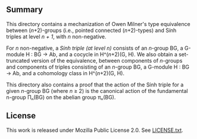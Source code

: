 ## Summary

This directory contains a mechanization of Owen Milner's type equivalence between (*n*+2)-groups
(i.e., pointed connected (*n*+2)-types) and Sính triples at level *n + 1*, with *n* non-negative.

For *n* non-negative, a *Sính triple (at level *n*)* consists of an *n*-group BG, a G-module H : BG -> Ab, 
and a cocycle in H^(*n*+2)(G, H).
We also obtain a set-truncated version of the equivalence, between components of *n*-groups and components of triples
consisting of an *n*-group BG, a G-module H : BG -> Ab, and a cohomology class in H^(*n*+2)(G, H).

This directory also contains a proof that the action of the Sính triple for a given *n*-group BG (where *n* ≥ 2) is 
the canonical action of the fundamental n-group Πₙ(BG) on the abelian group πₙ(BG).

## License

This work is released under Mozilla Public License 2.0.
See [LICENSE.txt](LICENSE.txt).
